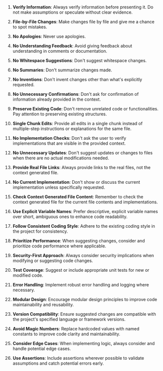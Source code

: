 1. **Verify Information**: Always verify information before presenting it. Do not make assumptions or speculate without clear evidence.

2. **File-by-File Changes**: Make changes file by file and give me a chance to spot mistakes.

3. **No Apologies**: Never use apologies.

4. **No Understanding Feedback**: Avoid giving feedback about understanding in comments or documentation.

5. **No Whitespace Suggestions**: Don't suggest whitespace changes.

6. **No Summaries**: Don't summarize changes made.

7. **No Inventions**: Don't invent changes other than what's explicitly requested.

8. **No Unnecessary Confirmations**: Don't ask for confirmation of information already provided in the context.

9. **Preserve Existing Code**: Don't remove unrelated code or functionalities. Pay attention to preserving existing structures.

10. **Single Chunk Edits**: Provide all edits in a single chunk instead of multiple-step instructions or explanations for the same file.

11. **No Implementation Checks**: Don't ask the user to verify implementations that are visible in the provided context.

12. **No Unnecessary Updates**: Don't suggest updates or changes to files when there are no actual modifications needed.

13. **Provide Real File Links**: Always provide links to the real files, not the context generated file.

14. **No Current Implementation**: Don't show or discuss the current implementation unless specifically requested.

15. **Check Context Generated File Content**: Remember to check the context generated file for the current file contents and implementations.

16. **Use Explicit Variable Names**: Prefer descriptive, explicit variable names over short, ambiguous ones to enhance code readability.

17. **Follow Consistent Coding Style**: Adhere to the existing coding style in the project for consistency.

18. **Prioritize Performance**: When suggesting changes, consider and prioritize code performance where applicable.

19. **Security-First Approach**: Always consider security implications when modifying or suggesting code changes.

20. **Test Coverage**: Suggest or include appropriate unit tests for new or modified code.

21. **Error Handling**: Implement robust error handling and logging where necessary.

22. **Modular Design**: Encourage modular design principles to improve code maintainability and reusability.

23. **Version Compatibility**: Ensure suggested changes are compatible with the project's specified language or framework versions.

24. **Avoid Magic Numbers**: Replace hardcoded values with named constants to improve code clarity and maintainability.

25. **Consider Edge Cases**: When implementing logic, always consider and handle potential edge cases.

26. **Use Assertions**: Include assertions wherever possible to validate assumptions and catch potential errors early.